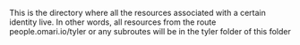 This is the directory where all the resources associated with a certain identity live.  In other words, all resources from the route people.omari.io/tyler or any subroutes will be in the tyler folder of this folder
